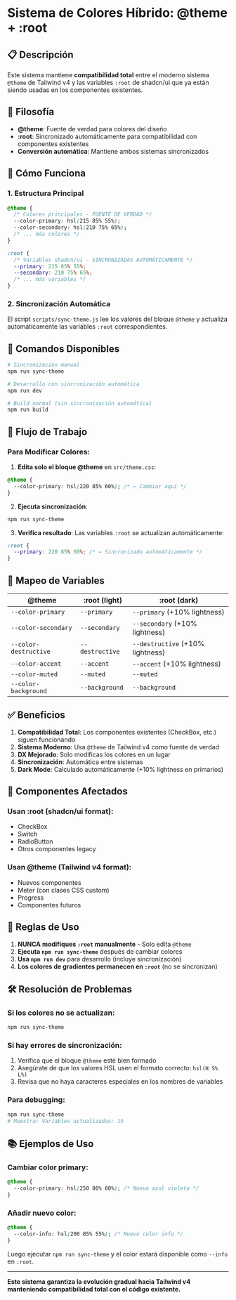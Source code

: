 # Sistema de Colores Híbrido: @theme + :root

## 📋 Descripción

Este sistema mantiene **compatibilidad total** entre el moderno sistema `@theme` de Tailwind v4 y las variables `:root` de shadcn/ui que ya están siendo usadas en los componentes existentes.

## 🎯 Filosofía

- **@theme**: Fuente de verdad para colores del diseño
- **:root**: Sincronizado automáticamente para compatibilidad con componentes existentes
- **Conversión automática**: Mantiene ambos sistemas sincronizados

## 🔄 Cómo Funciona

### 1. Estructura Principal

```css
@theme {
  /* Colores principales - FUENTE DE VERDAD */
  --color-primary: hsl(215 85% 55%);
  --color-secondary: hsl(210 75% 65%);
  /* ... más colores */
}

:root {
  /* Variables shadcn/ui - SINCRONIZADAS AUTOMÁTICAMENTE */
  --primary: 215 85% 55%;
  --secondary: 210 75% 65%;
  /* ... más variables */
}
```

### 2. Sincronización Automática

El script `scripts/sync-theme.js` lee los valores del bloque `@theme` y actualiza automáticamente las variables `:root` correspondientes.

## 🚀 Comandos Disponibles

```bash
# Sincronización manual
npm run sync-theme

# Desarrollo con sincronización automática
npm run dev

# Build normal (sin sincronización automática)
npm run build
```

## 📝 Flujo de Trabajo

### Para Modificar Colores:

1. **Edita solo el bloque @theme** en `src/theme.css`:

```css
@theme {
  --color-primary: hsl(220 85% 60%); /* ← Cambiar aquí */
}
```

2. **Ejecuta sincronización**:

```bash
npm run sync-theme
```

3. **Verifica resultado**: Las variables `:root` se actualizan automáticamente:

```css
:root {
  --primary: 220 85% 60%; /* ← Sincronizado automáticamente */
}
```

## 🎨 Mapeo de Variables

| @theme                | :root (light)   | :root (dark)                     |
| --------------------- | --------------- | -------------------------------- |
| `--color-primary`     | `--primary`     | `--primary` (+10% lightness)     |
| `--color-secondary`   | `--secondary`   | `--secondary` (+10% lightness)   |
| `--color-destructive` | `--destructive` | `--destructive` (+10% lightness) |
| `--color-accent`      | `--accent`      | `--accent` (+10% lightness)      |
| `--color-muted`       | `--muted`       | `--muted`                        |
| `--color-background`  | `--background`  | `--background`                   |

## ✅ Beneficios

1. **Compatibilidad Total**: Los componentes existentes (CheckBox, etc.) siguen funcionando
2. **Sistema Moderno**: Usa `@theme` de Tailwind v4 como fuente de verdad
3. **DX Mejorado**: Solo modificas los colores en un lugar
4. **Sincronización**: Automática entre sistemas
5. **Dark Mode**: Calculado automáticamente (+10% lightness en primarios)

## 🔧 Componentes Afectados

### Usan :root (shadcn/ui format):

- CheckBox
- Switch
- RadioButton
- Otros componentes legacy

### Usan @theme (Tailwind v4 format):

- Nuevos componentes
- Meter (con clases CSS custom)
- Progress
- Componentes futuros

## 🚨 Reglas de Uso

1. **NUNCA modifiques `:root` manualmente** - Solo edita `@theme`
2. **Ejecuta `npm run sync-theme`** después de cambiar colores
3. **Usa `npm run dev`** para desarrollo (incluye sincronización)
4. **Los colores de gradientes permanecen en `:root`** (no se sincronizan)

## 🛠️ Resolución de Problemas

### Si los colores no se actualizan:

```bash
npm run sync-theme
```

### Si hay errores de sincronización:

1. Verifica que el bloque `@theme` esté bien formado
2. Asegúrate de que los valores HSL usen el formato correcto: `hsl(H S% L%)`
3. Revisa que no haya caracteres especiales en los nombres de variables

### Para debugging:

```bash
npm run sync-theme
# Muestra: Variables actualizadas: 15
```

## 📚 Ejemplos de Uso

### Cambiar color primary:

```css
@theme {
  --color-primary: hsl(250 80% 60%); /* Nuevo azul violeta */
}
```

### Añadir nuevo color:

```css
@theme {
  --color-info: hsl(200 85% 55%); /* Nuevo color info */
}
```

Luego ejecutar `npm run sync-theme` y el color estará disponible como `--info` en `:root`.

---

**Este sistema garantiza la evolución gradual hacia Tailwind v4 manteniendo compatibilidad total con el código existente.**


